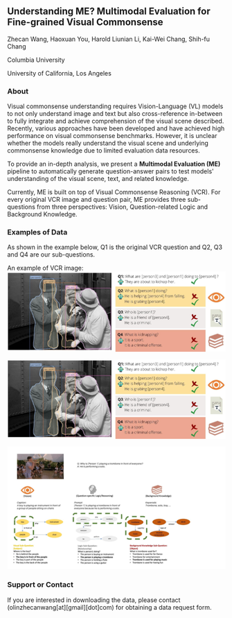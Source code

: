 ## Understanding ME? Multimodal Evaluation for Fine-grained Visual Commonsense

Zhecan Wang, Haoxuan You, Harold Liunian Li, Kai-Wei Chang, Shih-fu Chang

Columbia University

University of California, Los Angeles

### About 

 Visual commonsense understanding requires Vision-Language (VL) models to not only understand image and text but also cross-reference in-between to fully integrate and achieve comprehension of the visual scene described. Recently, various approaches have been developed and have achieved high performance on visual commonsense benchmarks. However, it is unclear whether the models really understand the visual scene and underlying commonsense knowledge due to limited evaluation data resources. 
 
To provide an in-depth analysis, we present a **Multimodal Evaluation (ME)** pipeline to automatically generate question-answer pairs to test models' understanding of the visual scene, text, and related knowledge. 

Currently, ME is built on top of Visual Commonsense Reasoning (VCR). For every original VCR image and question pair, ME provides three sub-questions from three perspectives: Vision, Question-related Logic and Background Knowledge.

### Examples of Data  
 
As shown in the example below, Q1 is the original VCR question and Q2, Q3 and Q4 are our sub-questions.

An example of VCR image: 
![alt text](example.jpg "example")

<img src="example.jpg" alt="lasagna">

![alt text](example2.jpg "example2")


### Support or Contact
 
 If you are interested in downloading the data, please contact (olinzhecanwang[at][gmail][dot]com) for obtaining a data request form.
